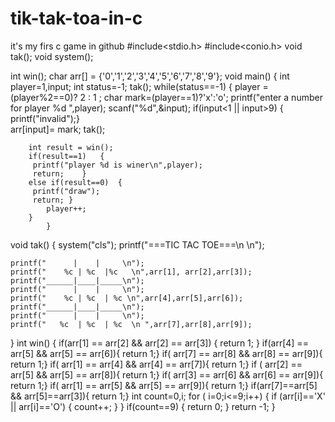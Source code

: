 # tik-tak-toa-in-c
it's my firs c game in github
#include<stdio.h>
#include<conio.h>
 void tak();
 void system();
 
 int win();
 	char arr[] = {'0','1','2','3','4','5','6','7','8','9'};
 void  main()
 { 
   int player=1,input;
	int status=-1;
	 tak();
   while(status==-1)
    {
    	 player =(player%2==0)? 2 : 1 ;
       char mark=(player==1)?'x':'o';
        printf("enter a number for player %d ",player);
        scanf("%d",&input);
	      if(input<1 || input>9) {
	 	         printf("invalid");}  
      arr[input]= mark;	
      tak();
	
		int result = win();
		if(result==1)	{
		 printf("player %d is winer\n",player);
		 return; 	}
		else if(result==0)	{
		 printf("draw");
		 return; }
		 	player++;
	 	}
	      	}
 
 void tak()
 {
 	system("cls");
 	printf("===TIC TAC TOE===\n \n");
 	
 	printf("      |    |     \n");
  	printf("    %c | %c  |%c   \n",arr[1], arr[2],arr[3]);
 	printf("______|____|_____\n");
 	printf("      |    |     \n");
 	printf("    %c | %c  | %c \n",arr[4],arr[5],arr[6]);
	printf("______|____|_____\n");
 	printf("      |    |     \n");
 	printf("   %c  | %c  | %c  \n ",arr[7],arr[8],arr[9]);
 }
 int win()
 {
 	if(arr[1] == arr[2] && arr[2] == arr[3])
	  {
 	 return 1;
	  }
		if(arr[4] == arr[5] && arr[5] == arr[6]){
	return 1;}
 		if( arr[7] == arr[8] && arr[8] == arr[9]){
 	return 1;}
 		if( arr[1] == arr[4] && arr[4] == arr[7]){
	return 1;}
 		if ( arr[2] == arr[5] && arr[5] == arr[8]){
	return 1;}
		if( arr[3] == arr[6] && arr[6] == arr[9]){
	return 1;}
		if( arr[1] == arr[5] && arr[5] == arr[9]){
 	return 1;}
 		if(arr[7]==arr[5] && arr[5]==arr[3]){
 	return 1;}
 	int count=0,i;
 	for ( i=0;i<=9;i++)
	{
		if (arr[i]=='X' || arr[i]=='O')
		 {
		   count++;
			  }
			  	 }
		  if(count==9)
		  {
		  	return 0;
			  }
 	return -1;
 }

